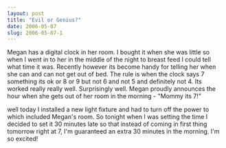 ```yaml
---
layout: post
title: "Evil or Genius?"
date: 2006-05-07
slug: 2006-05-07-1
---
```


Megan has a digital clock in her room.  I bought it when she was little so when I went in to her in the middle of the night to breast feed I could tell what time it was.  Recently however its become handy for telling her when she can and can not get out of bed.  The rule is when the clock says 7 something its ok or 8 or 9 but not 6 and not 5 and definitely not 4.  Its worked really really well.  Surprisingly well.  Megan proudly announces the hour when she gets out of her room in the morning - &quot;Mommy its 7!&quot; 

well today I installed a new light fixture and had to turn off the power to which included Megan&apos;s room.  So tonight when I was setting the time I decided to set it 30 minutes late so that instead of coming in first thing tomorrow right at 7, I&apos;m guaranteed an extra 30 minutes in the morning.  I&apos;m so excited!

